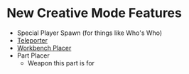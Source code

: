 # New Creative Mode Features
   * Special Player Spawn (for things like Who's Who)
   * [Teleporter](https://github.com/Ethorbit/nZombies-Chronicles/blob/master-workshop/Info/New%20Creative%20Mode%20Stuff/TELEPORTER.md)
   * [Workbench Placer](https://github.com/Ethorbit/nZombies-Chronicles/blob/master-workshop/Info/New%20Creative%20Mode%20Stuff/WORKBENCH%20PLACER.md)
   * Part Placer
      * Weapon this part is for
